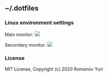 ## ~/.dotfiles  

### Linux environment settings

Main monitor:
![](http://darteil-projects.ru/static/images/c_1.png)

Secondary monitor:
![](http://darteil-projects.ru/static/images/c2.png)

### License

MIT License, Copyright (c) 2020 Romanov Yuri

